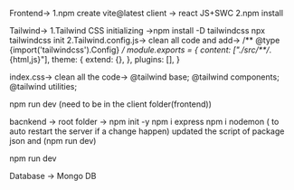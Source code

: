 Frontend->
1.npm create vite@latest client -> react
                                JS+SWC
2.npm install


Tailwind->
1.Tailwind CSS initializing ->npm install -D tailwindcss
                            npx tailwindcss init
2.Tailwind.config.js-> clean all code and add->
            /** @type {import('tailwindcss').Config} */
            module.exports = {
              content: ["./src/**/*.{html,js}"],
              theme: {
                extend: {},
              },
              plugins: [],
            }

  index.css-> clean all the code->
              @tailwind base;
              @tailwind components;
              @tailwind utilities;

npm run dev  (need to be in the client folder(frontend))



bacnkend -> root folder -> npm init -y
                            npm i express
                            npm i nodemon ( to auto restart the server if a change happen)
                            updated the script of package json and (npm run dev)

npm run dev


Database -> Mongo DB
